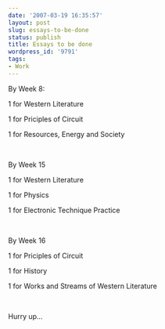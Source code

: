 ```yaml
---
date: '2007-03-19 16:35:57'
layout: post
slug: essays-to-be-done
status: publish
title: Essays to be done
wordpress_id: '9791'
tags:
- Work
---
```


By Week 8:


1 for Western Literature


1 for Priciples of Circuit


1 for Resources, Energy and Society


 


By Week 15


1 for Western Literature


1 for Physics


1 for Electronic Technique Practice


 


By Week 16


1 for Priciples of Circuit


1 for History


1 for Works and Streams of Western Literature


 


Hurry up...

